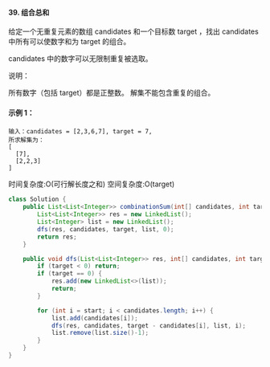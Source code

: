 #### 39. 组合总和
给定一个无重复元素的数组 candidates 和一个目标数 target ，找出 candidates 中所有可以使数字和为 target 的组合。

candidates 中的数字可以无限制重复被选取。

说明：

所有数字（包括 target）都是正整数。
解集不能包含重复的组合。 
#### 示例 1：

```
输入：candidates = [2,3,6,7], target = 7,
所求解集为：
[
  [7],
  [2,2,3]
]
```
时间复杂度:O(可行解长度之和)    空间复杂度:O(target)
```Java
class Solution {
    public List<List<Integer>> combinationSum(int[] candidates, int target) {
        List<List<Integer>> res = new LinkedList();
        List<Integer> list = new LinkedList();
        dfs(res, candidates, target, list, 0);
        return res;
    }

    public void dfs(List<List<Integer>> res, int[] candidates, int target, List<Integer> list, int start) {
        if (target < 0) return;
        if (target == 0) {
            res.add(new LinkedList<>(list));
            return;
        }

        for (int i = start; i < candidates.length; i++) {
            list.add(candidates[i]);
            dfs(res, candidates, target - candidates[i], list, i);
            list.remove(list.size()-1);
        }
    }
}
```